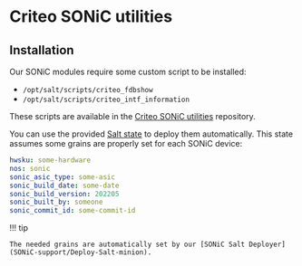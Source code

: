 # Criteo SONiC utilities

## Installation

Our SONiC modules require some custom script to be installed:

* `/opt/salt/scripts/criteo_fdbshow`
* `/opt/salt/scripts/criteo_intf_information`

These scripts are available in the [Criteo SONiC utilities](https://github.com/criteo/criteo-sonic-utilities) repository.

You can use the provided [Salt state](https://github.com/criteo/criteo-sonic-utilities/blob/main/utilities/install.sls) to deploy them automatically. This state assumes some grains are properly set for each SONiC device:

```yaml
hwsku: some-hardware
nos: sonic
sonic_asic_type: some-asic
sonic_build_date: some-date
sonic_build_version: 202205
sonic_built_by: someone
sonic_commit_id: some-commit-id
```

!!! tip

    The needed grains are automatically set by our [SONiC Salt Deployer](SONiC-support/Deploy-Salt-minion).
